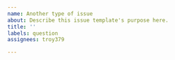 ```yaml
---
name: Another type of issue
about: Describe this issue template's purpose here.
title: ''
labels: question
assignees: troy379

---
```



